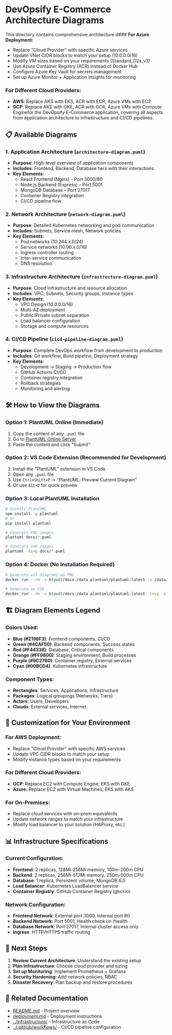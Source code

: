 # DevOpsify E-Commerce Architecture Diagrams

This directory contains comprehensive architecture d### **For Azure Deployment:**
- Replace "Cloud Provider" with specific Azure services
- Update VNet CIDR blocks to match your setup (10.0.0.0/16)
- Modify VM sizes based on your requirements (Standard_D2s_v3)
- Use Azure Container Registry (ACR) instead of Docker Hub
- Configure Azure Key Vault for secrets management
- Set up Azure Monitor + Application Insights for monitoring

### **For Different Cloud Providers:**
- **AWS**: Replace AKS with EKS, ACR with ECR, Azure VMs with EC2
- **GCP**: Replace AKS with GKE, ACR with GCR, Azure VMs with Compute Enginefor the DevOpsify E-Commerce application, covering all aspects from application architecture to infrastructure and CI/CD pipelines.

## 📋 Available Diagrams

### 1. **Application Architecture** (`architecture-diagram.puml`)
- **Purpose**: High-level overview of application components
- **Includes**: Frontend, Backend, Database tiers with their interactions
- **Key Elements**: 
  - React Frontend (Nginx) - Port 3000/80
  - Node.js Backend (Express) - Port 5001  
  - MongoDB Database - Port 27017
  - Container Registry integration
  - CI/CD pipeline flow

### 2. **Network Architecture** (`network-diagram.puml`)
- **Purpose**: Detailed Kubernetes networking and pod communication
- **Includes**: Subnets, Service mesh, Network policies
- **Key Elements**:
  - Pod networks (10.244.x.0/24)
  - Service networks (10.96.x.0/16)
  - Ingress controller routing
  - Inter-service communication
  - DNS resolution

### 3. **Infrastructure Architecture** (`infrastructure-diagram.puml`)
- **Purpose**: Cloud infrastructure and resource allocation
- **Includes**: VPC, Subnets, Security groups, Instance types
- **Key Elements**:
  - VPC Design (10.0.0.0/16)
  - Multi-AZ deployment
  - Public/Private subnet separation
  - Load balancer configuration
  - Storage and compute resources

### 4. **CI/CD Pipeline** (`cicd-pipeline-diagram.puml`)
- **Purpose**: Complete DevOps workflow from development to production
- **Includes**: Git workflow, Build pipeline, Deployment strategy
- **Key Elements**:
  - Development → Staging → Production flow
  - GitHub Actions CI/CD
  - Container registry integration
  - Rollback strategies
  - Monitoring and alerting

## 🛠️ How to View the Diagrams

### Option 1: PlantUML Online (Immediate)
1. Copy the content of any `.puml` file
2. Go to [PlantUML Online Server](http://www.plantuml.com/plantuml/uml/)
3. Paste the content and click "Submit"

### Option 2: VS Code Extension (Recommended for Development)
1. Install the "PlantUML" extension in VS Code
2. Open any `.puml` file
3. Use `Ctrl+Shift+P` → "PlantUML: Preview Current Diagram"
4. Or use `Alt+D` for quick preview

### Option 3: Local PlantUML Installation
```bash
# Install PlantUML
npm install -g plantuml
# or
pip install plantuml

# Generate PNG images
plantuml docs/*.puml

# Generate SVG images  
plantuml -tsvg docs/*.puml
```

### Option 4: Docker (No Installation Required)
```bash
# Generate all diagrams as PNG
docker run --rm -v $(pwd)/docs:/data plantuml/plantuml:latest -o /data/images /data/*.puml

# Generate as SVG
docker run --rm -v $(pwd)/docs:/data plantuml/plantuml:latest -tsvg -o /data/images /data/*.puml
```

## 🏗️ Diagram Elements Legend

### Colors Used:
- **Blue (#2196F3)**: Frontend components, CI/CD
- **Green (#4CAF50)**: Backend components, Success states
- **Red (#F44336)**: Database, Critical components
- **Orange (#FF9800)**: Staging environment, Build processes
- **Purple (#9C27B0)**: Container registry, External services
- **Cyan (#00BCD4)**: Kubernetes infrastructure

### Component Types:
- **Rectangles**: Services, Applications, Infrastructure
- **Packages**: Logical groupings (Networks, Tiers)
- **Actors**: Users, Developers
- **Clouds**: External services, Internet

## 🔧 Customization for Your Environment

### For AWS Deployment:
- Replace "Cloud Provider" with specific AWS services
- Update VPC CIDR blocks to match your setup
- Modify instance types based on your requirements

### For Different Cloud Providers:
- **GCP**: Replace EC2 with Compute Engine, EKS with GKE
- **Azure**: Replace EC2 with Virtual Machines, EKS with AKS

### For On-Premises:
- Replace cloud services with on-prem equivalents
- Update network ranges to match your infrastructure
- Modify load balancer to your solution (HAProxy, etc.)

## 📊 Infrastructure Specifications

### Current Configuration:
- **Frontend**: 2 replicas, 128Mi-256Mi memory, 100m-200m CPU
- **Backend**: 2 replicas, 256Mi-512Mi memory, 250m-500m CPU  
- **Database**: 1 replica, Persistent volume, MongoDB 6.0
- **Load Balancer**: Kubernetes LoadBalancer service
- **Container Registry**: GitHub Container Registry (ghcr.io)

### Network Configuration:
- **Frontend Network**: External port 3000, Internal port 80
- **Backend Network**: Port 5001, Health check on /health
- **Database Network**: Port 27017, Internal cluster access only
- **Ingress**: HTTP/HTTPS traffic routing

## 🚀 Next Steps

1. **Review Current Architecture**: Understand the existing setup
2. **Plan Infrastructure**: Choose cloud provider and sizing
3. **Set up Monitoring**: Implement Prometheus + Grafana
4. **Security Hardening**: Add network policies, RBAC
5. **Disaster Recovery**: Plan backup and restore procedures

## 🔗 Related Documentation

- [README.md](../README.md) - Project overview
- [deployment.md](deployment.md) - Deployment instructions  
- [../infrastructure/](../infrastructure/) - Infrastructure as Code
- [../.github/workflows/](../.github/workflows/) - CI/CD pipeline configuration
